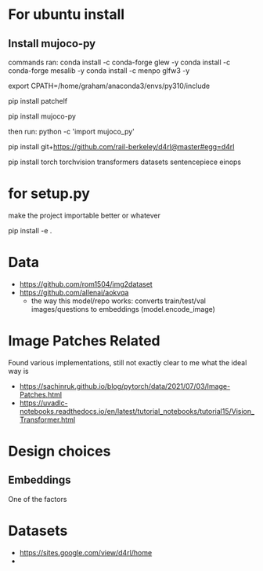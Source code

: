# For ubuntu install


## Install mujoco-py

commands ran:
conda install -c conda-forge glew -y
conda install -c conda-forge mesalib -y
conda install -c menpo glfw3 -y

export CPATH=/home/graham/anaconda3/envs/py310/include

pip install patchelf

pip install mujoco-py

then run: python -c 'import mujoco_py'

pip install git+https://github.com/rail-berkeley/d4rl@master#egg=d4rl


pip install torch torchvision transformers datasets sentencepiece  einops



# for setup.py
make the project importable better or whatever

pip install -e .


# Data
- https://github.com/rom1504/img2dataset
- https://github.com/allenai/aokvqa
    - the way this model/repo works: converts train/test/val images/questions to embeddings (model.encode_image)


# Image Patches Related
Found various implementations, still not exactly clear to me what the ideal way is
- https://sachinruk.github.io/blog/pytorch/data/2021/07/03/Image-Patches.html
- https://uvadlc-notebooks.readthedocs.io/en/latest/tutorial_notebooks/tutorial15/Vision_Transformer.html



# Design choices

## Embeddings

One of the factors





# Datasets
- https://sites.google.com/view/d4rl/home
-